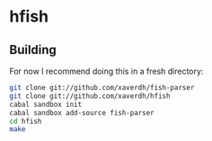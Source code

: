 # hfish

## Building

For now I recommend doing this in a fresh directory:

```sh
git clone git://github.com/xaverdh/fish-parser
git clone git://github.com/xaverdh/hfish
cabal sandbox init
cabal sandbox add-source fish-parser
cd hfish
make
```
